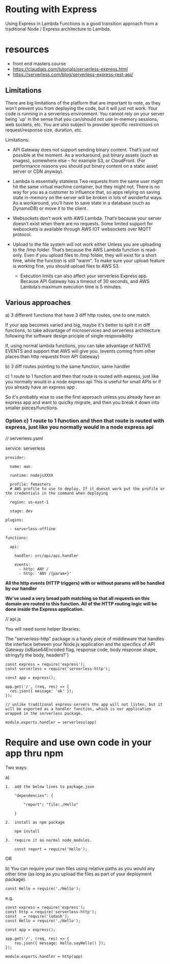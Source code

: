 # Routing with Express

Using Express in Lambda Functions is a good transition approach from a traditional Node / Express architecture to Lambda.

# resources

- front end masters course
- https://claudiajs.com/tutorials/serverless-express.html
- https://serverless.com/blog/serverless-express-rest-api/

## Limitations

There are big limitations of the platform that are important to note, as they won’t prevent you from deploying the code, but it will just not work.
Your code is running in a serverless environment.
You cannot rely on your server being 'up' in the sense that you can/should not use in-memory sessions, web sockets, etc.
You are also subject to provider specific restrictions on request/response size, duration, etc.

Limitations:

- API Gateway does not support sending binary content.
  That’s just not possible at the moment. As a workaround, put binary assets (such as images), somewhere else – for example S3, or CloudFront. (For performance reasons you should put binary content on a static asset server or CDN anyway).

- Lambda is essentially stateless
  Two requests from the same user might hit the same virtual machine container, but they might not.
  There is no way for you as a customer to influence that, so apps relying on saving state in-memory on the server will be broken in lots of wonderful ways.
  As a workaround, you’ll have to save state in a database (such as DynamoDB) or move it to the client.

- Websockets don’t work with AWS Lambda.
  That’s because your server doesn’t exist when there are no requests. Some limited support for websockets is available through AWS IOT websockets over MQTT protocol.

- Upload to the file system will not work either
  Unless you are uploading to the /tmp folder.
  That’s because the AWS Lambda function is read-only.
  Even if you upload files to /tmp folder, they will exist for a short time, while the function is still “warm”.
  To make sure your upload feature is working fine, you should upload files to AWS S3.

  - Execution limits can also affect your serverless Express app.
    Because API Gateway has a timeout of 30 seconds, and AWS Lambda’s maximum execution time is 5 minutes.

## Various approaches

a) 3 different functions that have 3 diff http routes, one to one match.

If your app becomes varied and big, maybe it's better to split it in diff functions, to take advantage of microservices and serverless architecture following the software design priciple of single responsibility

If, using normal lambda functions, you can take advantage of NATIVE EVENTS and support that AWS will give you. (events coming from other places than http requests from API Gateway)

b) 3 diff routes pointing to the same function, same handler

c) 1 route to 1 function and then that route is routed with express, just like you normally would in a node express api
This is useful for small APIs or if you already have an express app .

So it's probably wise to use the first approach unless you already have an express app and want to quiclky migrate, and then you break it down into smaller pieces/functions.

### Option c) 1 route to 1 function and then that route is routed with express, just like you normally would in a node express api

// serverless.yaml

service: serverless

    provider:

      name: aws

      runtime: nodejsXXXX

      profile: femasters
      # AWS profile to use to deploy. If it doesnt work put the profile or the credentials in the command when deploying

      region: us-east-1

      stage: dev

    plugins:

      - serverless-offline

    functions:

      api:

        handler: src/api/api.handler

        events:
          - http: ANY /
          - http: 'ANY /{param+}'

**All the http events (HTTP triggers) with or without params will be handled by our handler**

**We've used a very broad path matching so that all requests on this domain are routed to this function. All of the HTTP routing logic will be done inside the Express application.**

// api.js

You will need some helper libraries:

The "serverless-http" package is a handy piece of middleware that handles the interface between your Node.js application and the specifics of API Gateway (isBase64Encoded flag, response code, body response shape, stringyfy the body, headers?`)

    const express = require('express');
    const serverless = require('serverless-http');

    const app = express();

    app.get('/', (req, res) => {
      res.json({ message: 'ok' });
    });

    // unlike traditional express servers the app will not listen, but it will be exported as a handler function, which is our application wrapped in the serverless package.

    module.exports.handler = serverless(app)

# Require and use own code in your app thru npm

Two ways

a)

    1.  add the below lines to package.json

        "dependencies": {

            "report": "file:./Hello"

        }

    2.  install as npm package

        npm install

    3.  require it as normal node_modules.

        const report = require('Hello');

OR

b) You can require your own files using relative paths as you would any other time (as long as you upload the files as part of your deployment package).

    const Hello = require('./Hello');

e.g.

    const express = require('express');
    const http = require('serverless-http');
    const _ = require('lodash');
    const Hello = require('./Hello');

    const app = express();

    app.get('/', (req, res) => {
        res.json({ message: Hello.sayHello() });
    });

    module.exports.handler = http(app)
